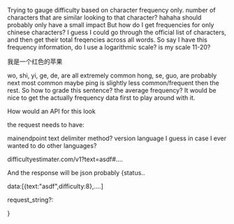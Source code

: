 Trying to gauge difficulty based on character frequency only.
number of characters that are similar looking to that character? hahaha should probably only have a small impact
But how do I get frequencies for only chinese characters? I guess I could go through the official list of characters, and then get their total freqencies across all words. 
So say I have this frequency information, do I use a logarithmic scale? is my scale 11-20?

我是一个红色的苹果 

wo, shi, yi, ge, de, are all extremely common
hong, se, guo, are probably next most common
maybe ping is slightly less common/frequent then the rest. 
So how to grade this sentence? the average frequency? 
It would be nice to get the actually frequency data first to play around with it. 



How would an API for this look

the request needs to have:

mainendpoint
text
delimiter
method?
version
language I guess in case I ever wanted to do other languages?

difficultyestimater.com/v1?text=asdf#....

And the response will be json probably
{status..

data:[{text:"asdf",difficulty:8},....]

request_string?:

}




